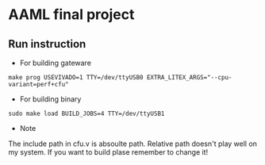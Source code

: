 # AAML final project

## Run instruction

- For building gateware
```
make prog USEVIVADO=1 TTY=/dev/ttyUSB0 EXTRA_LITEX_ARGS="--cpu-variant=perf+cfu"
```

- For building binary
```
sudo make load BUILD_JOBS=4 TTY=/dev/ttyUSB1
```

- Note

The include path in cfu.v is absoulte path. Relative path doesn't play well on my system. If you want to build plase remember to change it!